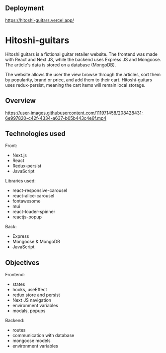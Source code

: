 ## Deployment
https://hitoshi-guitars.vercel.app/

# Hitoshi-guitars

Hitoshi guitars is a fictional guitar retailer website. The frontend was made with React and Next JS, while the backend uses Express JS and Mongoose.
The article's data is stored on a database (MongoDB).

The website allows the user the view browse through the articles, sort them by popularity, brand or price, and add them to their cart.
Hitoshi-guitars uses redux-persist, meaning the cart items will remain local storage.

## Overview

https://user-images.githubusercontent.com/111971458/208428431-6e997820-c42f-4334-a637-b05b443c4e6f.mp4


## Technologies used

Front:
+ Next.js
+ React
+ Redux-persist
+ JavaScript

Libraries used:
+ react-responsive-carousel
+ react-alice-carousel
+ fontawesome
+ mui
+ react-loader-spinner
+ reactjs-popup

Back:
+ Express
+ Mongoose & MongoDB
+ JavaScript


## Objectives

Frontend:
+ states
+ hooks, useEffect
+ redux store and persist
+ Next JS navigation
+ environment variables
+ modals, popups

Backend:
+ routes
+ communication with database
+ mongoose models
+ environment variables
